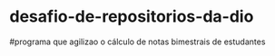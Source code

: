 # desafio-de-repositorios-da-dio
#programa que agilizao o cálculo de notas bimestrais de estudantes



